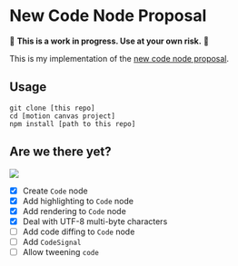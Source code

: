 # New Code Node Proposal

:construction: **This is a work in progress. Use at your own risk.**
:construction:

This is my implementation of the
[new code node proposal](https://github.com/orgs/motion-canvas/discussions/688).

## Usage

```
git clone [this repo]
cd [motion canvas project]
npm install [path to this repo]
```

## Are we there yet?

![](https://github.com/hhenrichsen/motion-canvas-code-node-proposal/releases/download/latest/output-big.gif)

- [x] Create `Code` node
- [x] Add highlighting to `Code` node
- [x] Add rendering to `Code` node
- [x] Deal with UTF-8 multi-byte characters
- [ ] Add code diffing to `Code` node
- [ ] Add `CodeSignal`
- [ ] Allow tweening `code`
